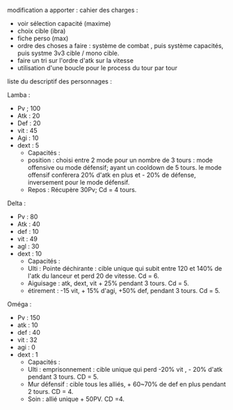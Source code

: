 modification a apporter :
cahier des charges : 
- voir sélection capacité (maxime)
- choix cible (ibra)
- fiche perso (max)
- ordre des choses a faire : système de combat , puis système capacités, puis systme 3v3 cible / mono cible.
- faire un tri sur l'ordre d'atk sur la vitesse
- utilisation d'une boucle pour le process du tour par tour





liste du descriptif des personnages :


Lamba : 
- Pv ; 100
- Atk : 20
- Def : 20
- vit : 45
- Agi : 10
- dext : 5
  - Capacités : 
  - position : choisi entre 2 mode pour un nombre de 3 tours : mode offensive ou mode défensif; ayant un cooldown de 5 tours.
              le mode offensif confèrera 20% d'atk en plus et - 20% de défense, inversement pour le mode défensif.
  - Repos : Récupère 30Pv; Cd = 4 tours.

Delta : 
- Pv : 80
- Atk : 40
- def : 10
- vit : 49
- agl : 30
- dext : 10
  - Capacités : 
  - Ulti : Pointe déchirante : cible unique qui subit entre 120 et 140% de l'atk du lanceur et perd 20 de vitesse. Cd = 6.
  - Aiguisage : atk, dext, vit + 25% pendant 3 tours. Cd = 5.
  - étirement : -15 vit, + 15% d'agi, +50% def, pendant 3 tours. Cd = 5.

Oméga : 
- Pv : 150
- atk : 10
- def : 40
- vit : 32
- agi : 0 
- dext : 1
  - Capacités : 
  - Ulti : emprisonnement :  cible unique qui perd -20% vit , - 20% d'atk pendant 3 tours. CD = 5.
  - Mur défensif : cible tous les alliés, + 60~70% de def en plus pendant 2 tours. CD = 4.
  - Soin : allié unique + 50PV. CD =4.

